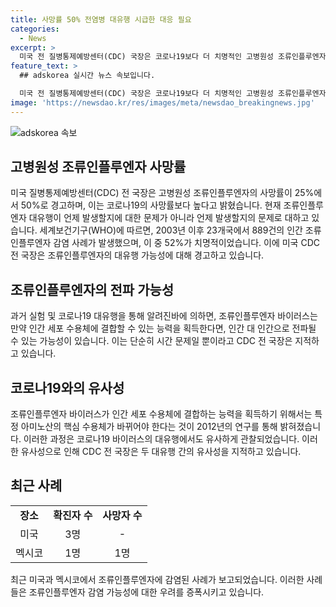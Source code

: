 ```yaml
---
title: 사망률 50% 전염병 대유행 시급한 대응 필요
categories:
  - News
excerpt: >
  미국 전 질병통제예방센터(CDC) 국장은 코로나19보다 더 치명적인 고병원성 조류인플루엔자의 위험을 경고했습니다. 고병원성 인플루엔자의 사망률은 25%에서 50%로, 코로나19 사망률인 0.6%보다 훨씬 높은 수준이며, 레드필드 국장은 조류인플루엔자 대유행이 언제든 일어날 수 있는 잠재적 위험성을 강조했습니다. 또한, 과거 실험과 코로나19 대유행을 통해 조류인플루엔자가 사람 간에 전염될 수 있는 가능성을 지적했으며, 과학자들은 이러한 바이러스의 변이에 대해 경고하고 있습니다.
feature_text: >
  ## adskorea 실시간 뉴스 속보입니다.

  미국 전 질병통제예방센터(CDC) 국장은 코로나19보다 더 치명적인 고병원성 조류인플루엔자의 위험을 경고했습니다. 고병원성 인플루엔자의 사망률은 25%에서 50%로, 코로나19 사망률인 0.6%보다 훨씬 높은 수준이며, 레드필드 국장은 조류인플루엔자 대유행이 언제든 일어날 수 있는 잠재적 위험성을 강조했습니다. 또한, 과거 실험과 코로나19 대유행을 통해 조류인플루엔자가 사람 간에 전염될 수 있는 가능성을 지적했으며, 과학자들은 이러한 바이러스의 변이에 대해 경고하고 있습니다.
image: 'https://newsdao.kr/res/images/meta/newsdao_breakingnews.jpg'
---
```


<p><img src="https://newsdao.kr/res/images/meta/newsdao_breakingnews.jpg" alt="adskorea 속보" /></p>

<h2 data-ke-size="size26">고병원성 조류인플루엔자 사망률</h2>

<p data-ke-size="size16">미국 질병통제예방센터(CDC) 전 국장은 고병원성 조류인플루엔자의 사망률이 25%에서 50%로 경고하며, 이는 코로나19의 사망률보다 높다고 밝혔습니다. 현재 조류인플루엔자 대유행이 언제 발생할지에 대한 문제가 아니라 언제 발생할지의 문제로 대하고 있습니다. 세계보건기구(WHO)에 따르면, 2003년 이후 23개국에서 889건의 인간 조류인플루엔자 감염 사례가 발생했으며, 이 중 52%가 치명적이었습니다. 이에 미국 CDC 전 국장은 조류인플루엔자의 대유행 가능성에 대해 경고하고 있습니다.</p>

<h2 data-ke-size="size26">조류인플루엔자의 전파 가능성</h2>

<p data-ke-size="size16">과거 실험 및 코로나19 대유행을 통해 알려진바에 의하면, 조류인플루엔자 바이러스는 만약 인간 세포 수용체에 결합할 수 있는 능력을 획득한다면, 인간 대 인간으로 전파될 수 있는 가능성이 있습니다. 이는 단순히 시간 문제일 뿐이라고 CDC 전 국장은 지적하고 있습니다.</p>

<h2 data-ke-size="size26">코로나19와의 유사성</h2>

<p data-ke-size="size16">조류인플루엔자 바이러스가 인간 세포 수용체에 결합하는 능력을 획득하기 위해서는 특정 아미노산의 핵심 수용체가 바뀌어야 한다는 것이 2012년의 연구를 통해 밝혀졌습니다. 이러한 과정은 코로나19 바이러스의 대유행에서도 유사하게 관찰되었습니다. 이러한 유사성으로 인해 CDC 전 국장은 두 대유행 간의 유사성을 지적하고 있습니다.</p>

<h2 data-ke-size="size26">최근 사례</h2>

<table>
    <tbody>
        <tr>
            <td style="text-align: center; height: 17px;"><b>장소</b></td>
            <td style="text-align: center; height: 17px;"><b>확진자 수</b></td>
            <td style="text-align: center; height: 17px;"><b>사망자 수</b></td>
        </tr>
        <tr>
            <td style="text-align: center; height: 17px;">미국</td>
            <td style="text-align: center; height: 17px;">3명</td>
            <td style="text-align: center; height: 17px;">-</td>
        </tr>
        <tr>
            <td style="text-align: center; height: 17px;">멕시코</td>
            <td style="text-align: center; height: 17px;">1명</td>
            <td style="text-align: center; height: 17px;">1명</td>
        </tr>
    </tbody>
</table>

<p data-ke-size="size16">최근 미국과 멕시코에서 조류인플루엔자에 감염된 사례가 보고되었습니다. 이러한 사례들은 조류인플루엔자 감염 가능성에 대한 우려를 증폭시키고 있습니다. </p>

